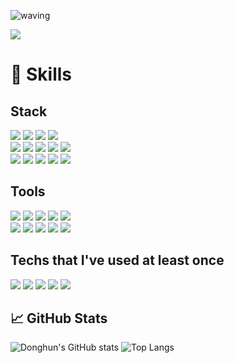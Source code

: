 ![waving](https://capsule-render.vercel.app/api?type=waving&height=290&color=gradient&text=About%20Me&fontAlign=74&textBg=false&section=header&reversal=false)

<a href="mailto:hywlrma@gmail.com" target="_blank">
    <img src="https://img.shields.io/badge/Gmail-EA4335?style=flat-square&logo=Gmail&logoColor=white"/>
</a>

# 🌱 Skills

## Stack
<div>
    <img src="https://img.shields.io/badge/Python-3776AB?style=flat-square&logo=Python&logoColor=white"/>
    <img src="https://img.shields.io/badge/Dart-0175C2?style=flat-square&logo=Dart&logoColor=white"/>
    <img src="https://img.shields.io/badge/Swift-FA7343?style=flat-square&logo=Swift&logoColor=white"/>
    <img src="https://img.shields.io/badge/R-276DC3?style=flat-square&logo=R&logoColor=white"/>
    <br>
    <img src="https://img.shields.io/badge/Flutter-02569B?style=flat-square&logo=Flutter&logoColor=white"/>
    <img src="https://img.shields.io/badge/FastAPI-009688?style=flat-square&logo=FastAPI&logoColor=white"/>
    <img src="https://img.shields.io/badge/Scikit--Learn-F7931E?style=flat-square&logo=scikit-learn&logoColor=white"/>
    <img src="https://img.shields.io/badge/SwiftUI-FA7343?style=flat-square&logo=Swift&logoColor=white"/>
    <img src="https://img.shields.io/badge/UIKit-FA7343?style=flat-square&logo=Swift&logoColor=white"/>
    <br>
    <img src="https://img.shields.io/badge/MySQL-4479A1?style=flat-square&logo=MySQL&logoColor=white"/>
    <img src="https://img.shields.io/badge/PostgreSQL-4169E1?style=flat-square&logo=PostgreSQL&logoColor=white"/>
    <img src="https://img.shields.io/badge/Firebase-FFCA28?style=flat-square&logo=Firebase&logoColor=black"/>
    <img src="https://img.shields.io/badge/ElasticCache-0052CC?style=flat-square&logo=Amazon-AWS&logoColor=white"/>
    <img src="https://img.shields.io/badge/Realm-39477F?style=flat-square&logo=Realm&logoColor=white"/>
</div>

## Tools
<div>
    <img src="https://img.shields.io/badge/VSCode-007ACC?style=flat-square&logo=Visual-Studio-Code&logoColor=white"/>
    <img src="https://img.shields.io/badge/Xcode-1575F9?style=flat-square&logo=Xcode&logoColor=white"/>
    <img src="https://img.shields.io/badge/Jupyter%20Notebook-F37626?style=flat-square&logo=Jupyter&logoColor=white"/>
    <img src="https://img.shields.io/badge/Docker-2496ED?style=flat-square&logo=Docker&logoColor=white"/>
    <img src="https://img.shields.io/badge/Kubernetes-326CE5?style=flat-square&logo=Kubernetes&logoColor=white"/>
    <br>
    <img src="https://img.shields.io/badge/Git-F05032?style=flat-square&logo=Git&logoColor=white"/>
    <img src="https://img.shields.io/badge/GitHub-181717?style=flat-square&logo=GitHub&logoColor=white"/>
    <img src="https://img.shields.io/badge/Jira-0052CC?style=flat-square&logo=Jira&logoColor=white"/>
    <img src="https://img.shields.io/badge/Figma-F24E1E?style=flat-square&logo=Figma&logoColor=white"/>
    <img src="https://img.shields.io/badge/Notion-000000?style=flat-square&logo=Notion&logoColor=white"/>
</div>

## Techs that I've used at least once
<div>
    <img src="https://img.shields.io/badge/HTML-E34F26?style=flat-square&logo=HTML5&logoColor=white"/>
    <img src="https://img.shields.io/badge/CSS-1572B6?style=flat-square&logo=CSS3&logoColor=white"/>
    <img src="https://img.shields.io/badge/AWS-232F3E?style=flat-square&logo=Amazon-AWS&logoColor=white"/>
    <img src="https://img.shields.io/badge/Redis-DC382D?style=flat-square&logo=Redis&logoColor=white"/>
    <img src="https://img.shields.io/badge/Jenkins-D24939?style=flat-square&logo=Jenkins&logoColor=white"/>
</div>

## 📈 GitHub Stats
![Donghun's GitHub stats](https://github-readme-stats.vercel.app/api?username=donghun-ha&show_icons=true&theme=buefy)
![Top Langs](https://github-readme-stats.vercel.app/api/top-langs/?username=donghun-ha&layout=compact&theme=buefy)
